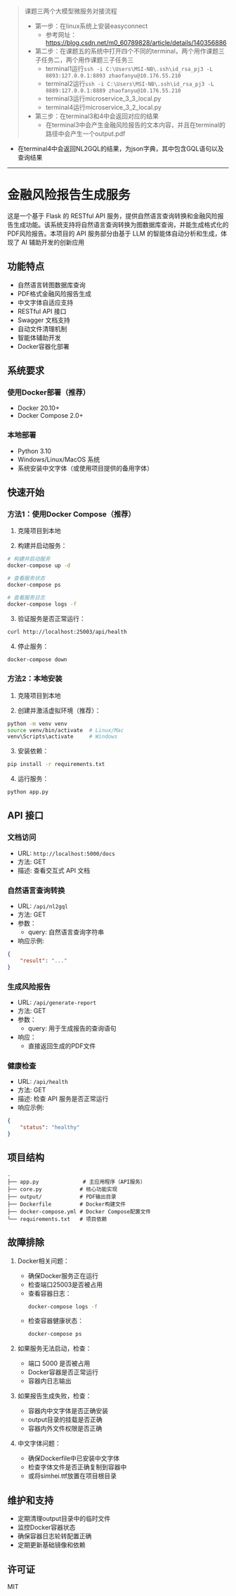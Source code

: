 > 课题三两个大模型微服务对接流程
> * 第一步：在linux系统上安装easyconnect
>   * 参考网址：https://blog.csdn.net/m0_60789828/article/details/140356886
> * 第二步：在课题五的系统中打开四个不同的terminal，两个用作课题三子任务二，两个用作课题三子任务三
>   * terminal1运行`ssh -i C:\Users\MSI-NB\.ssh\id_rsa_pj3 -L 8893:127.0.0.1:8893 zhaofanyu@10.176.55.210`
>   * terminal2运行`ssh -i C:\Users\MSI-NB\.ssh\id_rsa_pj3 -L 8889:127.0.0.1:8889 zhaofanyu@10.176.55.210`
>   * terminal3运行microservice_3_3_local.py
>   * terminal4运行microservice_3_2_local.py
> * 第三步：在terminal3和4中会返回对应的结果
>   * 在terminal3中会产生金融风险报告的文本内容，并且在terminal的路径中会产生一个output.pdf
  * 在terminal4中会返回NL2GQL的结果，为json字典，其中包含GQL语句以及查询结果

---

# 金融风险报告生成服务

这是一个基于 Flask 的 RESTful API 服务，提供自然语言查询转换和金融风险报告生成功能。该系统支持将自然语言查询转换为图数据库查询，并能生成格式化的PDF风险报告。本项目的 API 服务部分由基于 LLM 的智能体自动分析和生成，体现了 AI 辅助开发的创新应用

## 功能特点

- 自然语言转图数据库查询
- PDF格式金融风险报告生成
- 中文字体自适应支持
- RESTful API 接口
- Swagger 文档支持
- 自动文件清理机制
- 智能体辅助开发
- Docker容器化部署

## 系统要求

### 使用Docker部署（推荐）
- Docker 20.10+
- Docker Compose 2.0+

### 本地部署
- Python 3.10
- Windows/Linux/MacOS 系统
- 系统安装中文字体（或使用项目提供的备用字体）

## 快速开始

### 方法1：使用Docker Compose（推荐）

1. 克隆项目到本地

2. 构建并启动服务：
```bash
# 构建并启动服务
docker-compose up -d

# 查看服务状态
docker-compose ps

# 查看服务日志
docker-compose logs -f
```

3. 验证服务是否正常运行：
```bash
curl http://localhost:25003/api/health
```

4. 停止服务：
```bash
docker-compose down
```

### 方法2：本地安装

1. 克隆项目到本地

2. 创建并激活虚拟环境（推荐）：
```bash
python -m venv venv
source venv/bin/activate  # Linux/Mac
venv\Scripts\activate     # Windows
```

3. 安装依赖：
```bash
pip install -r requirements.txt
```

4. 运行服务：
```bash
python app.py
```

## API 接口

### 文档访问
- URL: `http://localhost:5000/docs`
- 方法: GET
- 描述: 查看交互式 API 文档

### 自然语言查询转换
- URL: `/api/nl2gql`
- 方法: GET
- 参数：
  - query: 自然语言查询字符串
- 响应示例:
```json
{
    "result": "..."
}
```

### 生成风险报告
- URL: `/api/generate-report`
- 方法: GET
- 参数：
  - query: 用于生成报告的查询语句
- 响应：
  - 直接返回生成的PDF文件

### 健康检查
- URL: `/api/health`
- 方法: GET
- 描述: 检查 API 服务是否正常运行
- 响应示例:
```json
{
    "status": "healthy"
}
```

## 项目结构
```
.
├── app.py              # 主应用程序（API服务）
├── core.py            # 核心功能实现
├── output/            # PDF输出目录
├── Dockerfile         # Docker构建文件
├── docker-compose.yml # Docker Compose配置文件
└── requirements.txt   # 项目依赖
```

## 故障排除

1. Docker相关问题：
   - 确保Docker服务正在运行
   - 检查端口25003是否被占用
   - 查看容器日志：
     ```bash
     docker-compose logs -f
     ```
   - 检查容器健康状态：
     ```bash
     docker-compose ps
     ```

2. 如果服务无法启动，检查：
   - 端口 5000 是否被占用
   - Docker容器是否正常运行
   - 容器内日志输出

3. 如果报告生成失败，检查：
   - 容器内中文字体是否正确安装
   - output目录的挂载是否正确
   - 容器内外文件权限是否正确

4. 中文字体问题：
   - 确保Dockerfile中已安装中文字体
   - 检查字体文件是否正确复制到容器中
   - 或将simhei.ttf放置在项目根目录

## 维护和支持

- 定期清理output目录中的临时文件
- 监控Docker容器状态
- 确保容器日志轮转配置正确
- 定期更新基础镜像和依赖

## 许可证

MIT
